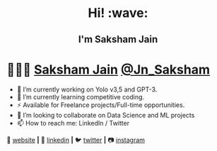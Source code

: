 <h1 align='center'> Hi! :wave:</h1>
<h2 align='center'> I'm Saksham Jain</h2>



# 👨🏻‍💻 [Saksham Jain](https://sakshamjain.me/) [@Jn_Saksham](https://www.linkedin.com/in/saksham-jain-007/)


- 🔭 I’m currently working on Yolo v3,5 and GPT-3.
- 🌱 I’m currently learning competitive coding.
- ⚡  Available for Freelance projects/Full-time opportunities.
- 👯 I’m looking to collaborate on Data Science and ML projects
- 📫 How to reach me: LinkedIn / Twitter

🏡 [website][website] **|** 
👔 [linkedin][linkedin] **|**
🐦 [twitter][twitter] **|** 
📷 [instagram][instagram]  


[banner]: fsadfas
[website]: https://sakshamjain.me/
[twitter]: https://twitter.com/Jn_Saksham
[instagram]: https://www.instagram.com/sakshamjn007/?hl=en
[linkedin]: https://www.linkedin.com/in/saksham-jain-007/

